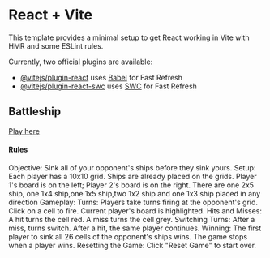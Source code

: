# React + Vite


This template provides a minimal setup to get React working in Vite with HMR and some ESLint rules.

Currently, two official plugins are available:

- [@vitejs/plugin-react](https://github.com/vitejs/vite-plugin-react/blob/main/packages/plugin-react/README.md) uses [Babel](https://babeljs.io/) for Fast Refresh
- [@vitejs/plugin-react-swc](https://github.com/vitejs/vite-plugin-react-swc) uses [SWC](https://swc.rs/) for Fast Refresh


## Battleship 


[Play here](https://battle-ship-s.netlify.app/)

#### Rules

Objective: Sink all of your opponent's ships before they sink yours.
Setup:
Each player has a 10x10 grid.
Ships are already placed on the grids.
Player 1's board is on the left; Player 2's board is on the right.
There are one 2x5 ship, one 1x4 ship,one 1x5 ship,two 1x2 ship and one 1x3 ship placed in any direction
Gameplay:
Turns: Players take turns firing at the opponent's grid. Click on a cell to fire. Current player's board is highlighted.
Hits and Misses: A hit turns the cell red. A miss turns the cell grey.
Switching Turns: After a miss, turns switch. After a hit, the same player continues.
Winning: The first player to sink all 26 cells of the opponent's ships wins. The game stops when a player wins.
Resetting the Game: Click "Reset Game" to start over.
